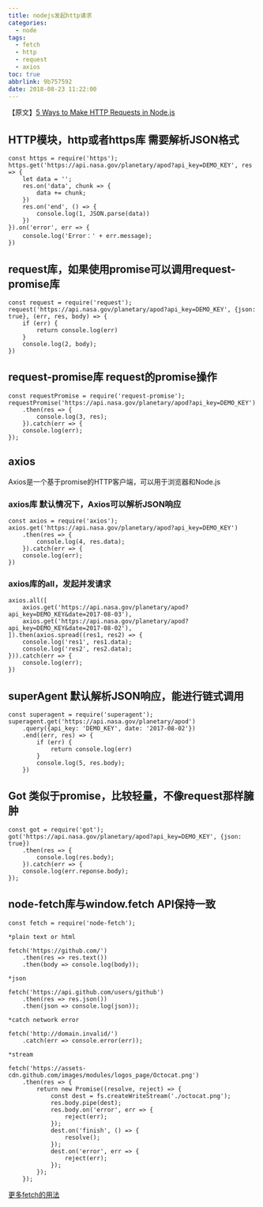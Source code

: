 ```yaml
---
title: nodejs发起http请求
categories:
  - node
tags:
  - fetch
  - http
  - request
  - axios
toc: true
abbrlink: 9b757592
date: 2018-08-23 11:22:00
---
```


【原文】[5 Ways to Make HTTP Requests in Node.js](https://www.twilio.com/blog/2017/08/http-requests-in-node-js.html)
## HTTP模块，http或者https库 需要解析JSON格式
```
const https = require('https');
https.get('https://api.nasa.gov/planetary/apod?api_key=DEMO_KEY', res => {
    let data = '';
    res.on('data', chunk => {
        data += chunk;
    })
    res.on('end', () => {
        console.log(1, JSON.parse(data))
    })
}).on('error', err => {
    console.log('Error：' + err.message);
})
```

## request库，如果使用promise可以调用request-promise库
```
const request = require('request');
request('https://api.nasa.gov/planetary/apod?api_key=DEMO_KEY', {json: true}, (err, res, body) => {
    if (err) {
        return console.log(err)
    }
    console.log(2, body);
})
```

## request-promise库 request的promise操作
```
const requestPromise = require('request-promise');
requestPromise('https://api.nasa.gov/planetary/apod?api_key=DEMO_KEY')
    .then(res => {
        console.log(3, res);
    }).catch(err => {
    console.log(err);
});
```
## axios
Axios是一个基于promise的HTTP客户端，可以用于浏览器和Node.js

### axios库 默认情况下，Axios可以解析JSON响应
```
const axios = require('axios');
axios.get('https://api.nasa.gov/planetary/apod?api_key=DEMO_KEY')
    .then(res => {
        console.log(4, res.data);
    }).catch(err => {
    console.log(err);
})
```

### axios库的all，发起并发请求
```
axios.all([
    axios.get('https://api.nasa.gov/planetary/apod?api_key=DEMO_KEY&date=2017-08-03'),
    axios.get('https://api.nasa.gov/planetary/apod?api_key=DEMO_KEY&date=2017-08-02'),
]).then(axios.spread((res1, res2) => {
    console.log('res1', res1.data);
    console.log('res2', res2.data);
})).catch(err => {
    console.log(err);
})
```

## superAgent 默认解析JSON响应，能进行链式调用
```
const superagent = require('superagent');
superagent.get('https://api.nasa.gov/planetary/apod')
    .query({api_key: 'DEMO_KEY', date: '2017-08-02'})
    .end((err, res) => {
        if (err) {
            return console.log(err)
        }
        console.log(5, res.body);
    })
```

## Got 类似于promise，比较轻量，不像request那样臃肿
```
const got = require('got');
got('https://api.nasa.gov/planetary/apod?api_key=DEMO_KEY', {json: true})
    .then(res => {
        console.log(res.body);
    }).catch(err => {
    console.log(err.reponse.body);
});
```

## node-fetch库与window.fetch API保持一致
```
const fetch = require('node-fetch');

*plain text or html

fetch('https://github.com/')
    .then(res => res.text())
    .then(body => console.log(body));

*json

fetch('https://api.github.com/users/github')
    .then(res => res.json())
    .then(json => console.log(json));

*catch network error

fetch('http://domain.invalid/')
    .catch(err => console.error(err));

*stream

fetch('https://assets-cdn.github.com/images/modules/logos_page/Octocat.png')
    .then(res => {
        return new Promise((resolve, reject) => {
            const dest = fs.createWriteStream('./octocat.png');
            res.body.pipe(dest);
            res.body.on('error', err => {
                reject(err);
            });
            dest.on('finish', () => {
                resolve();
            });
            dest.on('error', err => {
                reject(err);
            });
        });
    });
```
[更多fetch的用法](https://www.npmjs.com/package/node-fetch)